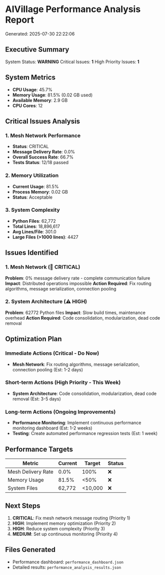 # AIVillage Performance Analysis Report
Generated: 2025-07-30 22:22:06

## Executive Summary
System Status: **WARNING**
Critical Issues: **1**
High Priority Issues: **1**

## System Metrics
- **CPU Usage**: 45.7%
- **Memory Usage**: 81.5% (0.02 GB used)
- **Available Memory**: 2.9 GB
- **CPU Cores**: 12

## Critical Issues Analysis

### 1. Mesh Network Performance
- **Status**: CRITICAL
- **Message Delivery Rate**: 0.0%
- **Overall Success Rate**: 66.7%
- **Tests Status**: 12/18 passed

### 2. Memory Utilization  
- **Current Usage**: 81.5%
- **Process Memory**: 0.02 GB
- **Status**: Acceptable

### 3. System Complexity
- **Python Files**: 62,772
- **Total Lines**: 18,896,617
- **Avg Lines/File**: 301.0
- **Large Files (>1000 lines)**: 4427

## Issues Identified

### 1. Mesh Network (🚨 CRITICAL)
**Problem**: 0% message delivery rate - complete communication failure
**Impact**: Distributed operations impossible
**Action Required**: Fix routing algorithms, message serialization, connection pooling

### 2. System Architecture (⚠️ HIGH)
**Problem**: 62772 Python files
**Impact**: Slow build times, maintenance overhead
**Action Required**: Code consolidation, modularization, dead code removal

## Optimization Plan

### Immediate Actions (Critical - Do Now)
- **Mesh Network**: Fix routing algorithms, message serialization, connection pooling (Est: 1-2 days)

### Short-term Actions (High Priority - This Week)
- **System Architecture**: Code consolidation, modularization, dead code removal (Est: 3-5 days)

### Long-term Actions (Ongoing Improvements)
- **Performance Monitoring**: Implement continuous performance monitoring dashboard (Est: 1-2 weeks)
- **Testing**: Create automated performance regression tests (Est: 1 week)

## Performance Targets

| Metric | Current | Target | Status |
|--------|---------|---------|--------|
| Mesh Delivery Rate | 0.0% | 100% | ❌ |
| Memory Usage | 81.5% | <50% | ❌ |
| System Files | 62,772 | <10,000 | ❌ |

## Next Steps
1. **CRITICAL**: Fix mesh network message routing (Priority 1)
2. **HIGH**: Implement memory optimization (Priority 2)  
3. **HIGH**: Reduce system complexity (Priority 3)
4. **MEDIUM**: Set up continuous monitoring (Priority 4)

## Files Generated
- Performance dashboard: `performance_dashboard.json`
- Detailed results: `performance_analysis_results.json`
